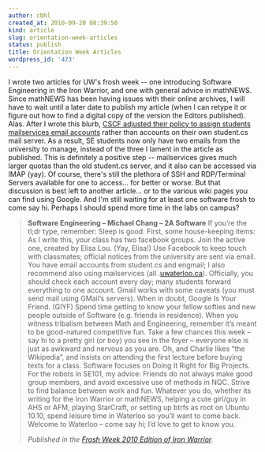```yaml
---
author: cbhl
created_at: 2010-09-20 08:39:50
kind: article
slug: orientation-week-articles
status: publish
title: Orientation Week Articles
wordpress_id: '473'
---
```


I wrote two articles for UW's frosh week -- one introducing Software
Engineering in the Iron Warrior, and one with general advice in
mathNEWS. Since mathNEWS has been having issues with their online
archives, I will have to wait until a later date to publish my article
(when I can retype it or figure out how to find a digital copy of the
version the Editors published). Alas. After I wrote this blurb, [CSCF
adjusted their policy to assign students mailservices email
accounts](http://www.cs.uwaterloo.ca/cscf/student/email/ChangeFall2010)
rather than accounts on their own student.cs mail server. As a result,
SE students now only have two emails from the university to manage,
instead of the three I lament in the article as published. This is
definitely a positive step -- mailservices gives much larger quotas than
the old student.cs server, and it also can be accessed via IMAP (yay).
Of course, there's still the plethora of SSH and RDP/Terminal Servers
available for one to access... for better or worse. But that discussion
is best left to another article... or to the various wiki pages you can
find using Google. And I'm still waiting for at least one software frosh
to come say hi. Perhaps I should spend more time in the labs on campus?
> **Software Engineering – Michael Chang – 2A Software** If you’re the
> tl;dr type, remember: Sleep is good. First, some house-keeping items:
> As I write this, your class has two facebook groups. Join the active
> one, created by Elisa Lou. (Yay, Elisa!) Use Facebook to keep touch
> with classmates; official notices from the university are sent via
> email. You have email accounts from student.cs and engmail; I also
> recommend also using mailservices (all
> .[uwaterloo.ca](http://uwaterloo.ca/)). Officially, you should check
> each account every day; many students forward everything to one
> account. Gmail works with some caveats (you must send mail using
> GMail’s servers). When in doubt, Google Is Your Friend. (GIYF) Spend
> time getting to know your fellow softies and new people outside of
> Software (e.g. friends in residence). When you witness tribalism
> between Math and Engineering, remember it’s meant to be good-natured
> competitive fun. Take a few chances this week – say hi to a pretty
> girl (or boy) you see in the foyer – everyone else is just as awkward
> and nervous as you are. Oh, and Charlie likes “the Wikipedia”, and
> insists on attending the first lecture before buying texts for a
> class. Software focuses on Doing It Right for Big Projects. For the
> robots in SE101, my advice: Friends do not always make good group
> members, and avoid excessive use of methods in NQC. Strive to find
> balance between work and fun. Whatever you do, whether its writing for
> the Iron Warrior or mathNEWS, helping a cute girl/guy in AHS or AFM,
> playing StarCraft, or setting up btrfs as root on Ubuntu 10.10, spend
> leisure time in Waterloo so you’ll want to come back. Welcome to
> Waterloo – come say hi; I’d love to get to know you.
> 
> *Published in
> the [Frosh Week 2010 Edition of Iron
> Warrior](http://iwarrior.uwaterloo.ca/2010/09/06/civil-blurb/).*
